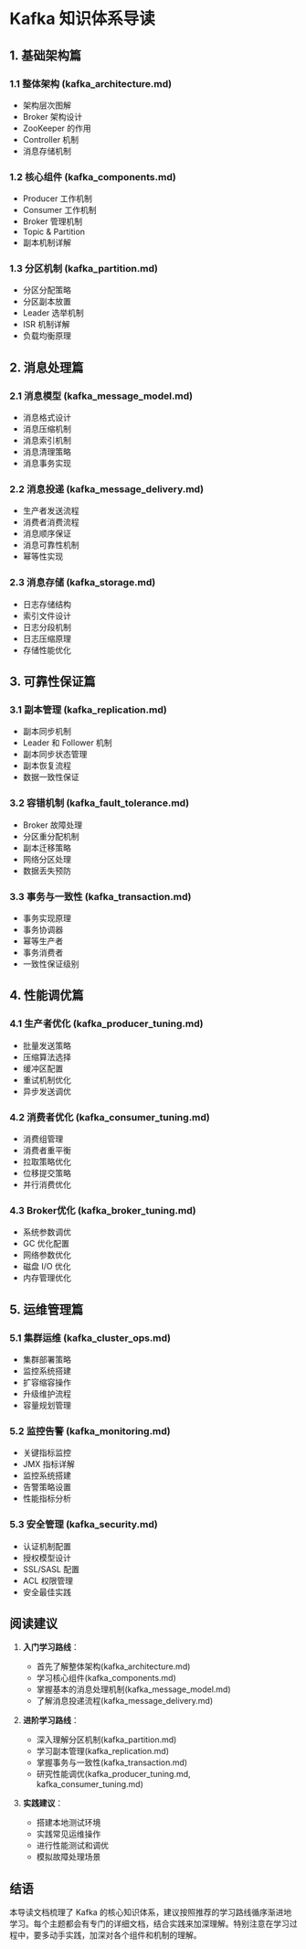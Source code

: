# Kafka 知识体系导读

## 1. 基础架构篇
### 1.1 整体架构 (kafka_architecture.md)
- 架构层次图解
- Broker 架构设计
- ZooKeeper 的作用
- Controller 机制
- 消息存储机制

### 1.2 核心组件 (kafka_components.md)
- Producer 工作机制
- Consumer 工作机制
- Broker 管理机制
- Topic & Partition
- 副本机制详解

### 1.3 分区机制 (kafka_partition.md)
- 分区分配策略
- 分区副本放置
- Leader 选举机制
- ISR 机制详解
- 负载均衡原理

## 2. 消息处理篇
### 2.1 消息模型 (kafka_message_model.md)
- 消息格式设计
- 消息压缩机制
- 消息索引机制
- 消息清理策略
- 消息事务实现

### 2.2 消息投递 (kafka_message_delivery.md)
- 生产者发送流程
- 消费者消费流程
- 消息顺序保证
- 消息可靠性机制
- 幂等性实现

### 2.3 消息存储 (kafka_storage.md)
- 日志存储结构
- 索引文件设计
- 日志分段机制
- 日志压缩原理
- 存储性能优化

## 3. 可靠性保证篇
### 3.1 副本管理 (kafka_replication.md)
- 副本同步机制
- Leader 和 Follower 机制
- 副本同步状态管理
- 副本恢复流程
- 数据一致性保证

### 3.2 容错机制 (kafka_fault_tolerance.md)
- Broker 故障处理
- 分区重分配机制
- 副本迁移策略
- 网络分区处理
- 数据丢失预防

### 3.3 事务与一致性 (kafka_transaction.md)
- 事务实现原理
- 事务协调器
- 幂等生产者
- 事务消费者
- 一致性保证级别

## 4. 性能调优篇
### 4.1 生产者优化 (kafka_producer_tuning.md)
- 批量发送策略
- 压缩算法选择
- 缓冲区配置
- 重试机制优化
- 异步发送调优

### 4.2 消费者优化 (kafka_consumer_tuning.md)
- 消费组管理
- 消费者重平衡
- 拉取策略优化
- 位移提交策略
- 并行消费优化

### 4.3 Broker优化 (kafka_broker_tuning.md)
- 系统参数调优
- GC 优化配置
- 网络参数优化
- 磁盘 I/O 优化
- 内存管理优化

## 5. 运维管理篇
### 5.1 集群运维 (kafka_cluster_ops.md)
- 集群部署策略
- 监控系统搭建
- 扩容缩容操作
- 升级维护流程
- 容量规划管理

### 5.2 监控告警 (kafka_monitoring.md)
- 关键指标监控
- JMX 指标详解
- 监控系统搭建
- 告警策略设置
- 性能指标分析

### 5.3 安全管理 (kafka_security.md)
- 认证机制配置
- 授权模型设计
- SSL/SASL 配置
- ACL 权限管理
- 安全最佳实践

## 阅读建议

1. **入门学习路线**：
   - 首先了解整体架构(kafka_architecture.md)
   - 学习核心组件(kafka_components.md)
   - 掌握基本的消息处理机制(kafka_message_model.md)
   - 了解消息投递流程(kafka_message_delivery.md)

2. **进阶学习路线**：
   - 深入理解分区机制(kafka_partition.md)
   - 学习副本管理(kafka_replication.md)
   - 掌握事务与一致性(kafka_transaction.md)
   - 研究性能调优(kafka_producer_tuning.md, kafka_consumer_tuning.md)

3. **实践建议**：
   - 搭建本地测试环境
   - 实践常见运维操作
   - 进行性能测试和调优
   - 模拟故障处理场景

## 结语

本导读文档梳理了 Kafka 的核心知识体系，建议按照推荐的学习路线循序渐进地学习。每个主题都会有专门的详细文档，结合实践来加深理解。特别注意在学习过程中，要多动手实践，加深对各个组件和机制的理解。
